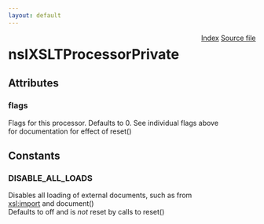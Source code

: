 ```yaml
---
layout: default
---
```

<div class='links' style='float:right'><a href="../index.html">Index</a>
<a href="http://dxr.mozilla.org/mozilla-central/source/dom/xslt/nsIXSLTProcessorPrivate.idl">Source file</a>
</div>

# nsIXSLTProcessorPrivate #

## Attributes ##

### flags ###
  
Flags for this processor. Defaults to 0. See individual flags above  
for documentation for effect of reset()  
  

## Constants ##

### DISABLE_ALL_LOADS ###
  
Disables all loading of external documents, such as from  
<xsl:import> and document()  
Defaults to off and is *not* reset by calls to reset()  
  
